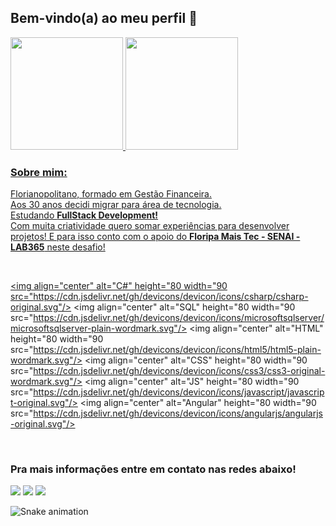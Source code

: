 ## Bem-vindo(a) ao meu perfil 🖖

 <div>
   <a href="https://github.com/bruno-bestetti">
   <img height="180em" src="https://github-readme-stats.vercel.app/api?username=bruno-bestetti&show_icons=true&theme=tokyonight&include_all_commits=true&count_private=true"/>
   <img height="180em" src="https://github-readme-stats.vercel.app/api/top-langs/?username=bruno-bestetti&layout=compact&langs_count=6&theme=tokyonight"/>
  
 ### Sobre mim:
    
Florianopolitano, formado em Gestão Financeira.<br>
Aos 30 anos decidi migrar para área de tecnologia.<br>
Estudando <b>FullStack Development!</b><br> 
Com muita criatividade quero somar experiências para desenvolver projetos!
E para isso conto com o apoio do <b>Floripa Mais Tec - SENAI - LAB365</b> neste desafio!
    
</div>
 
<div style="display: inline_block"><br>
 
  <img align="center" alt="C#" height="80 width="90 src="https://cdn.jsdelivr.net/gh/devicons/devicon/icons/csharp/csharp-original.svg"/>
  <img align="center" alt="SQL" height="80 width="90 src="https://cdn.jsdelivr.net/gh/devicons/devicon/icons/microsoftsqlserver/microsoftsqlserver-plain-wordmark.svg"/>
 <img align="center" alt="HTML" height="80 width="90 src="https://cdn.jsdelivr.net/gh/devicons/devicon/icons/html5/html5-plain-wordmark.svg"/>
 <img align="center" alt="CSS" height="80 width="90 src="https://cdn.jsdelivr.net/gh/devicons/devicon/icons/css3/css3-original-wordmark.svg"/>
 <img align="center" alt="JS" height="80 width="90 src="https://cdn.jsdelivr.net/gh/devicons/devicon/icons/javascript/javascript-original.svg"/>
 <img align="center" alt="Angular" height="80 width="90 src="https://cdn.jsdelivr.net/gh/devicons/devicon/icons/angularjs/angularjs-original.svg"/>
 
</div>
    
 <br>
 
  ### Pra mais informações entre em contato nas redes abaixo!
 
<div> 
  <a href="https://www.instagram.com/bestettibruno/" target="_blank"><img src="https://img.shields.io/badge/-Instagram-%23E4405F?style=for-the-badge&logo=instagram&logoColor=white" target="_blank"></a> 
  <a href = "mailto:bestettibruno@gmail.com"><img src="https://img.shields.io/badge/-Gmail-%23333?style=for-the-badge&logo=gmail&logoColor=white" target="_blank"></a>
  <a href="https://www.linkedin.com/in/brunobestetti/" target="_blank"><img src="https://img.shields.io/badge/-LinkedIn-%230077B5?style=for-the-badge&logo=linkedin&logoColor=white" target="_blank"></a> 
 
  ![Snake animation](https://github.com/bruno-bestetti/bruno-bestetti/blob/output/github-contribution-grid-snake.svg)

</div>
